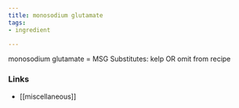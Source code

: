 ```yaml
---
title: monosodium glutamate
tags:
- ingredient

---
```

monosodium glutamate = MSG Substitutes: kelp OR omit from recipe

### Links

* [[miscellaneous]]

